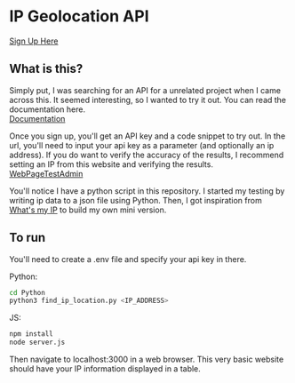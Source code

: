 # IP Geolocation API  

[Sign Up Here](https://www.abstractapi.com/api/ip-geolocation-api)  

## What is this?  

Simply put, I was searching for an API for a unrelated project when I came across this. It seemed interesting, so I wanted to try it out. You can read the documentation here.  
[Documentation](https://docs.abstractapi.com/ip-geolocation?_gl=1*1pgdn79*_gcl_au*OTQzNDk0NzQ0LjE3NDA1NDM2MzI.)  

Once you sign up, you'll get an API key and a code snippet to try out. In the url, you'll need to input your api key as a parameter (and optionally an ip address). If you do want to verify the accuracy of the results, I recommend setting an IP from this website and verifying the results.  
[WebPageTestAdmin](https://www.webpagetest.org/addresses.php)  

You'll notice I have a python script in this repository. I started my testing by writing ip data to a json file using Python. Then, I got inspiration from [What's my IP](https://whatismyipaddress.com/) to build my own mini version.  

## To run  

You'll need to create a .env file and specify your api key in there. 

Python: 

```bash
cd Python
python3 find_ip_location.py <IP_ADDRESS>
```  

JS:  

```bash
npm install
node server.js
```  

Then navigate to localhost:3000 in a web browser. This very basic website should have your IP information displayed in a table.
